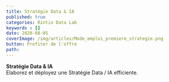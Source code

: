 ```yaml
---
title: Stratégie Data & IA
published: true
categories: Rintio Data Lab
keywords : []
date: 2020-08-05
coverImage: /img/articles/Mode_emploi_premiere_strategie.png
button: Profiter de l'offre
path:
---
```


**Stratégie Data & IA**  
Elaborez et déployez une Stratégie Data / IA efficiente.

